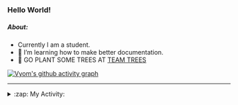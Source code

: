 ### Hello World!

##### About:
- Currently I am a student.
- 🌱 I’m learning how to make better documentation.
- 🌱 GO PLANT SOME TREES AT [TEAM TREES](https://teamtrees.org/)

[![Vyom's github activity graph](https://activity-graph.herokuapp.com/graph?username=Vyvy-vi)](https://github.com/ashutosh00710/github-readme-activity-graph)

---
<details>
  <summary>:zap: My Activity:</summary>
  
<!--START_SECTION:waka-->
![Code Time](http://img.shields.io/badge/Code%20Time-884%20hrs%2030%20mins-blue)

**I'm a Night 🦉** 

```text
🌞 Morning    94 commits     ██░░░░░░░░░░░░░░░░░░░░░░░   10.42% 
🌆 Daytime    230 commits    ██████░░░░░░░░░░░░░░░░░░░   25.5% 
🌃 Evening    296 commits    ████████░░░░░░░░░░░░░░░░░   32.82% 
🌙 Night      282 commits    ███████░░░░░░░░░░░░░░░░░░   31.26%

```
📅 **I'm Most Productive on Sunday** 

```text
Monday       123 commits    ███░░░░░░░░░░░░░░░░░░░░░░   13.64% 
Tuesday      134 commits    ███░░░░░░░░░░░░░░░░░░░░░░   14.86% 
Wednesday    107 commits    ███░░░░░░░░░░░░░░░░░░░░░░   11.86% 
Thursday     113 commits    ███░░░░░░░░░░░░░░░░░░░░░░   12.53% 
Friday       123 commits    ███░░░░░░░░░░░░░░░░░░░░░░   13.64% 
Saturday     87 commits     ██░░░░░░░░░░░░░░░░░░░░░░░   9.65% 
Sunday       215 commits    ██████░░░░░░░░░░░░░░░░░░░   23.84%

```


📊 **This Week I Spent My Time On** 

```text
🔥 Editors: 
VS Code                  8 hrs 27 mins       █████████████████████████   100.0%

🐱‍💻 Projects: 
CSF                      7 hrs 19 mins       █████████████████████░░░░   86.68% 
praise                   1 hr 7 mins         ███░░░░░░░░░░░░░░░░░░░░░░   13.32%

```


 Last Updated on 16/09/2022 18:05:20 UTC
<!--END_SECTION:waka-->
</details>
